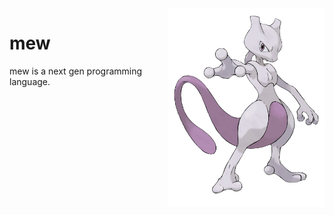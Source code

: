 <img width="250px" align="right" alt="mew" src="./assets/mewtwo.png" title="mewtwo"/>

# mew
mew is a next gen programming language.
